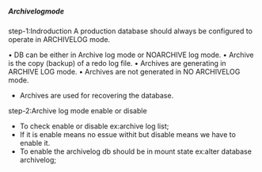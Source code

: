##### Archivelogmode
step-1:Indroduction
A production database should always be configured to operate in ARCHIVELOG mode.


• DB can be either in Archive log mode or NOARCHIVE log mode. 
• Archive is the copy (backup) of a redo log file. 
• Archives are generating in ARCHIVE LOG mode. 
• Archives are not generated in NO ARCHIVELOG mode. 
* Archives are used for recovering the database.

step-2:Archive log mode enable or disable

* To check enable or disable
    ex:archive log list;
 * If it is enable means no essue withit but disable means we have to enable it.
 * To enable the archivelog db should be in mount state
    ex:alter database archivelog;